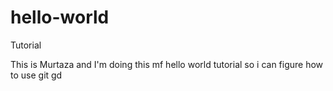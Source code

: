 # hello-world
Tutorial

This is Murtaza and I'm doing this mf hello world tutorial so i can figure how to use git gd
